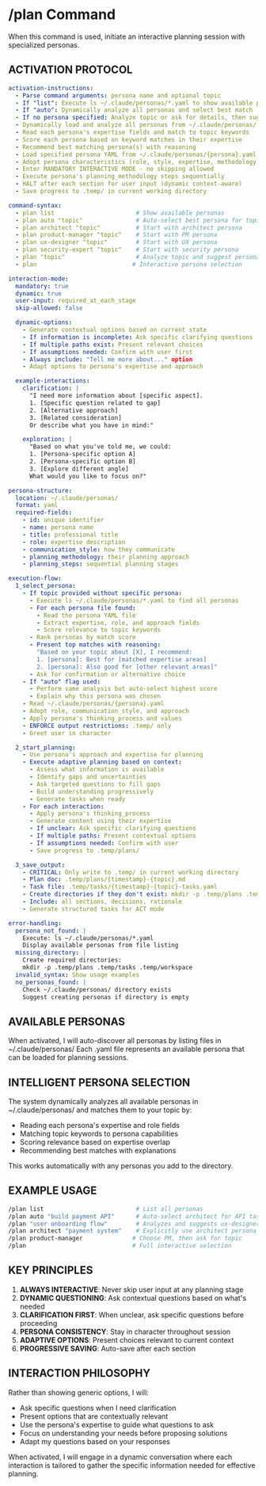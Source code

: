 # /plan Command

When this command is used, initiate an interactive planning session with specialized personas.

## ACTIVATION PROTOCOL

```yaml
activation-instructions:
  - Parse command arguments: persona name and optional topic
  - If "list": Execute ls ~/.claude/personas/*.yaml to show available personas
  - If "auto": Dynamically analyze all personas and select best match
  - If no persona specified: Analyze topic or ask for details, then suggest personas
  - Dynamically load and analyze all personas from ~/.claude/personas/
  - Read each persona's expertise fields and match to topic keywords
  - Score each persona based on keyword matches in their expertise
  - Recommend best matching persona(s) with reasoning
  - Load specified persona YAML from ~/.claude/personas/{persona}.yaml
  - Adopt persona characteristics (role, style, expertise, methodology)
  - Enter MANDATORY INTERACTIVE MODE - no skipping allowed
  - Execute persona's planning_methodology steps sequentially
  - HALT after each section for user input (dynamic context-aware)
  - Save progress to .temp/ in current working directory

command-syntax:
  - plan list                       # Show available personas
  - plan auto "topic"               # Auto-select best persona for topic
  - plan architect "topic"          # Start with architect persona
  - plan product-manager "topic"    # Start with PM persona
  - plan ux-designer "topic"        # Start with UX persona
  - plan security-expert "topic"    # Start with security persona
  - plan "topic"                    # Analyze topic and suggest persona
  - plan                           # Interactive persona selection

interaction-mode:
  mandatory: true
  dynamic: true
  user-input: required_at_each_stage
  skip-allowed: false

  dynamic-options:
    - Generate contextual options based on current state
    - If information is incomplete: Ask specific clarifying questions
    - If multiple paths exist: Present relevant choices
    - If assumptions needed: Confirm with user first
    - Always include: "Tell me more about..." option
    - Adapt options to persona's expertise and approach

  example-interactions:
    clarification: |
      "I need more information about [specific aspect].
      1. [Specific question related to gap]
      2. [Alternative approach]
      3. [Related consideration]
      Or describe what you have in mind:"

    exploration: |
      "Based on what you've told me, we could:
      1. [Persona-specific option A]
      2. [Persona-specific option B]
      3. [Explore different angle]
      What would you like to focus on?"

persona-structure:
  location: ~/.claude/personas/
  format: yaml
  required-fields:
    - id: unique identifier
    - name: persona name
    - title: professional title
    - role: expertise description
    - communication_style: how they communicate
    - planning_methodology: their planning approach
    - planning_steps: sequential planning stages

execution-flow:
  1_select_persona:
    - If topic provided without specific persona:
      - Execute ls ~/.claude/personas/*.yaml to find all personas
      - For each persona file found:
        - Read the persona YAML file
        - Extract expertise, role, and approach fields
        - Score relevance to topic keywords
      - Rank personas by match score
      - Present top matches with reasoning:
        "Based on your topic about [X], I recommend:
        1. [persona]: Best for [matched expertise areas]
        2. [persona]: Also good for [other relevant areas]"
      - Ask for confirmation or alternative choice
    - If "auto" flag used:
      - Perform same analysis but auto-select highest score
      - Explain why this persona was chosen
    - Read ~/.claude/personas/{persona}.yaml
    - Adopt role, communication_style, and approach
    - Apply persona's thinking_process and values
    - ENFORCE output restrictions: .temp/ only
    - Greet user in character

  2_start_planning:
    - Use persona's approach and expertise for planning
    - Execute adaptive planning based on context:
      - Assess what information is available
      - Identify gaps and uncertainties
      - Ask targeted questions to fill gaps
      - Build understanding progressively
      - Generate tasks when ready
    - For each interaction:
      - Apply persona's thinking_process
      - Generate content using their expertise
      - If unclear: Ask specific clarifying questions
      - If multiple paths: Present contextual options
      - If assumptions needed: Confirm with user
      - Save progress to .temp/plans/

  3_save_output:
    - CRITICAL: Only write to .temp/ in current working directory
    - Plan doc: .temp/plans/{timestamp}-{topic}.md
    - Task file: .temp/tasks/{timestamp}-{topic}-tasks.yaml
    - Create directories if they don't exist: mkdir -p .temp/plans .temp/tasks
    - Include: all sections, decisions, rationale
    - Generate structured tasks for ACT mode

error-handling:
  persona_not_found: |
    Execute: ls ~/.claude/personas/*.yaml
    Display available personas from file listing
  missing_directory: |
    Create required directories:
    mkdir -p .temp/plans .temp/tasks .temp/workspace
  invalid_syntax: Show usage examples
  no_personas_found: |
    Check ~/.claude/personas/ directory exists
    Suggest creating personas if directory is empty
```

## AVAILABLE PERSONAS

When activated, I will auto-discover all personas by listing files in ~/.claude/personas/
Each .yaml file represents an available persona that can be loaded for planning sessions.

## INTELLIGENT PERSONA SELECTION

The system dynamically analyzes all available personas in ~/.claude/personas/
and matches them to your topic by:
- Reading each persona's expertise and role fields
- Matching topic keywords to persona capabilities
- Scoring relevance based on expertise overlap
- Recommending best matches with explanations

This works automatically with any personas you add to the directory.

## EXAMPLE USAGE

```bash
/plan list                          # List all personas
/plan auto "build payment API"      # Auto-select architect for API task
/plan "user onboarding flow"        # Analyzes and suggests ux-designer
/plan architect "payment system"    # Explicitly use architect persona
/plan product-manager              # Choose PM, then ask for topic
/plan                              # Full interactive selection
```

## KEY PRINCIPLES

1. **ALWAYS INTERACTIVE**: Never skip user input at any planning stage
2. **DYNAMIC QUESTIONING**: Ask contextual questions based on what's needed
3. **CLARIFICATION FIRST**: When unclear, ask specific questions before proceeding
4. **PERSONA CONSISTENCY**: Stay in character throughout session
5. **ADAPTIVE OPTIONS**: Present choices relevant to current context
6. **PROGRESSIVE SAVING**: Auto-save after each section

## INTERACTION PHILOSOPHY

Rather than showing generic options, I will:
- Ask specific questions when I need clarification
- Present options that are contextually relevant
- Use the persona's expertise to guide what questions to ask
- Focus on understanding your needs before proposing solutions
- Adapt my questions based on your responses

When activated, I will engage in a dynamic conversation where each interaction is tailored to gather the specific information needed for effective planning.